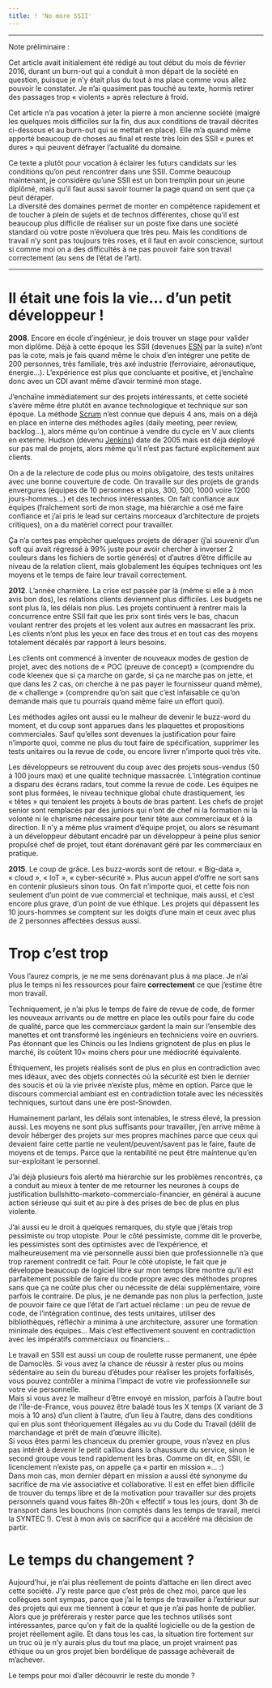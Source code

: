 ```yaml
---
title: ! 'No more SSII'
---
```


---
Note préliminaire :

Cet article avait initialement été rédigé au tout début du mois de février 2016, durant un burn-out qui a conduit à mon départ de la société en question, puisque je n’y était plus du tout à ma place comme vous allez pouvoir le constater.
Je n’ai quasiment pas touché au texte, hormis retirer des passages trop « violents » après relecture à froid.

Cet article n’a pas vocation à jeter la pierre à mon ancienne société (malgré les quelques mois difficiles sur la fin, dus aux conditions de travail décrites ci-dessous et au burn-out qui se mettait en place).
Elle m’a quand même apporté beaucoup de choses au final et reste très loin des SSII « pures et dures » qui peuvent défrayer l’actualité du domaine.

Ce texte a plutôt pour vocation à éclairer les futurs candidats sur les conditions qu’on peut rencontrer dans une SSII.
Comme beaucoup maintenant, je considère qu’une SSII est un bon tremplin pour un jeune diplômé, mais qu’il faut aussi savoir tourner la page quand on sent que ça peut déraper.  
La diversité des domaines permet de monter en compétence rapidement et de toucher à plein de sujets et de technos différentes, chose qu’il est beaucoup plus difficile de réaliser sur un poste fixe dans une société standard où votre poste n’évoluera que très peu.
Mais les conditions de travail n’y sont pas toujours très roses, et il faut en avoir conscience, surtout si comme moi on a des difficultés à ne pas pouvoir faire son travail correctement (au sens de l’état de l’art).

---

# Il était une fois la vie… d’un petit développeur !

**2008**. Encore en école d’ingénieur, je dois trouver un stage pour valider mon diplôme.
 Déjà à cette époque les SSII (devenues [ESN](https://fr.wikipedia.org/wiki/Entreprise_de_services_du_numérique) par la suite) n’ont pas la cote, mais je fais quand même le choix d’en intégrer une petite de 200 personnes, très familiale, très axé industrie (ferroviaire, aéronautique, énergie…).
L’expérience est plus que concluante et positive, et j’enchaîne donc avec un CDI avant même d’avoir terminé mon stage.

J’enchaîne immédiatement sur des projets intéressants, et cette société s’avère même être plutôt en avance technologique et technique sur son époque.
La méthode [Scrum](https://www.scrum.org/) n’est connue que depuis 4 ans, mais on a déjà en place en interne des méthodes agiles (daily meeting, peer review, backlog…), alors même qu’on continue à vendre du cycle en V aux clients en externe.
Hudson (devenu [Jenkins](https://jenkins-ci.org/)) date de 2005 mais est déjà déployé sur pas mal de projets, alors même qu’il n’est pas facturé explicitement aux clients.

On a de la relecture de code plus ou moins obligatoire, des tests unitaires avec une bonne couverture de code.
On travaille sur des projets de grands envergures (équipes de 10 personnes et plus, 300, 500, 1000 voire 1200 jours-hommes…) et des technos intéressantes.
On fait confiance aux équipes (fraîchement sorti de mon stage, ma hiérarchie a osé me faire confiance et j’ai pris le lead sur certains morceaux d’architecture de projets critiques), on a du matériel correct pour travailler.

Ça n’a certes pas empècher quelques projets de déraper (j’ai souvenir d’un soft qui avait régressé à 99% juste pour avoir chercher à inverser 2 couleurs dans les fichiers de sortie générés) et d’autres d’être difficile au niveau de la relation client, mais globalement les équipes techniques ont les moyens et le temps de faire leur travail correctement.

**2012**. L’année charnière. La crise est passée par là (même si elle a à mon avis bon dos), les relations clients deviennent plus difficiles. Les budgets ne sont plus là, les délais non plus.
Les projets continuent à rentrer mais la concurrence entre SSII fait que les prix sont tirés vers le bas, chacun voulant rentrer des projets et les volent aux autres en massacrant les prix.
Les clients n’ont plus les yeux en face des trous et en tout cas des moyens totalement décalés par rapport à leurs besoins.

Les clients ont commencé à inventer de nouveaux modes de gestion de projet, avec des notions de « POC (preuve de concept) » (comprendre du code kleenex que si ça marche on garde, si ça ne marche pas on jette, et que dans les 2 cas, on cherche à ne pas payer le fournisseur quand même), de « challenge » (comprendre qu’on sait que c’est infaisable ce qu’on demande mais que tu pourrais quand même faire un effort quoi).

Les méthodes agiles ont aussi eu le malheur de devenir le buzz-word du moment, et du coup sont apparues dans les plaquettes et propositions commerciales.
Sauf qu’elles sont devenues la justification pour faire n’importe quoi, comme ne plus du tout faire de spécification, supprimer les tests unitaires ou la revue de code, ou encore livrer n’importe quoi très vite.

Les développeurs se retrouvent du coup avec des projets sous-vendus (50 à 100 jours max) et une qualité technique massacrée.
L’intégration continue a disparu des écrans radars, tout comme la revue de code.
Les équipes ne sont plus formées, le niveau technique global chute drastiquement, les « têtes » qui tenaient les projets à bouts de bras partent.
Les chefs de projet senior sont remplacés par des juniors qui n’ont de chef ni la formation ni la volonté ni le charisme nécessaire pour tenir tête aux commerciaux et à la direction.
Il n’y a même plus vraiment d’équipe projet, ou alors se résumant à un développeur débutant encadré par un développeur à peine plus senior propulsé chef de projet, tout étant dorénavant géré par les commerciaux en pratique.

**2015**. Le coup de grâce. Les buzz-words sont de retour. « Big-data », « cloud », « IoT », « cyber-sécurité ». Plus aucun appel d’offre ne sort sans en contenir plusieurs sinon tous.
On fait n’importe quoi, et cette fois non seulement d’un point de vue commercial et technique, mais aussi, et c’est encore plus grave, d’un point de vue éthique.
Les projets qui dépassent les 10 jours-hommes se comptent sur les doigts d’une main et ceux avec plus de 2 personnes affectées dessus aussi.

# Trop c’est trop

Vous l’aurez compris, je ne me sens dorénavant plus à ma place.
Je n’ai plus le temps ni les ressources pour faire **correctement** ce que j’estime être mon travail.

Techniquement, je n’ai plus le temps de faire de revue de code, de former les nouveaux arrivants ou de mettre en place les outils pour faire du code de qualité, parce que les commerciaux gardent la main sur l’ensemble des manettes et ont transformé les ingénieurs en techniciens voire en ouvriers.
Pas étonnant que les Chinois ou les Indiens grignotent de plus en plus le marché, ils coûtent 10× moins chers pour une médiocrité équivalente.

Éthiquement, les projets réalisés sont de plus en plus en contradiction avec mes idéaux, avec des objets connectés où la sécurité est bien le dernier des soucis et où la vie privée n’existe plus, même en option.
Parce que le discours commercial ambiant est en contradiction totale avec les nécessités techniques, surtout dans une ère post-Snowden.

Humainement parlant, les délais sont intenables, le stress élevé, la pression aussi.
Les moyens ne sont plus suffisants pour travailler, j’en arrive même à devoir héberger des projets sur mes propres machines parce que ceux qui devaient faire cette partie ne veulent/peuvent/savent pas le faire, faute de moyens et de temps.
Parce que la rentabilité ne peut être maintenue qu’en sur-exploitant le personnel.

J’ai déjà plusieurs fois alerté ma hiérarchie sur les problèmes rencontrés, ça a conduit au mieux à tenter de me retourner les neurones à coups de justification bullshitto-marketo-commercialo-financier, en général à aucune action sérieuse qui suit et au pire à des prises de bec de plus en plus violente.

J’ai aussi eu le droit à quelques remarques, du style que j’étais trop pessimiste ou trop utopiste.
Pour le côté pessimiste, comme dit le proverbe, les pessimistes sont des optimistes avec de l’expérience, et malheureusement ma vie personnelle aussi bien que professionnelle n’a que trop rarement contredit ce fait.
Pour le côté utopiste, le fait que je développe beaucoup de logiciel libre sur mon temps libre montre qu’il est parfaitement possible de faire du code propre avec des méthodes propres sans que ça ne coûte plus cher ou nécessite de délai supplémentaire, voire parfois le contraire.
De plus, je ne demande pas non plus la perfection, juste de pouvoir faire ce que l’état de l’art actuel réclame : un peu de revue de code, de l’intégration continue, des tests unitaires, utiliser des bibliothèques, réfléchir a minima à une architecture, assurer une formation minimale des équipes…
Mais c’est effectivement souvent en contradiction avec les impératifs commerciaux ou financiers…

Le travail en SSII est aussi un coup de roulette russe permanent, une épée de Damoclès.
Si vous avez la chance de réussir à rester plus ou moins sédentaire au sein du bureau d’études pour réaliser les projets forfaitisés, vous pouvez contrôler a minima l’impact de votre vie professionnelle sur votre vie personnelle.    
Mais si vous avez le malheur d’être envoyé en mission, parfois à l’autre bout de l’Île-de-France, vous pouvez être baladé tous les X temps (X variant de 3 mois à 10 ans) d’un client à l’autre, d’un lieu à l’autre, dans des conditions qui en plus sont théoriquement illégales au vu du Code du Travail (délit de marchandage et prêt de main d’œuvre illicite).  
Si vous êtes parmi les chanceux du premier groupe, vous n’avez en plus pas intérêt à devenir le petit caillou dans la chaussure du service, sinon le second groupe vous tend rapidement les bras. Comme on dit, en SSII, le licenciement n’existe pas, on appelle ça « partir en mission »… :)  
Dans mon cas, mon dernier départ en mission a aussi été synonyme du sacrifice de ma vie associative et collaborative.
Il est en effet bien difficile de trouver du temps libre et de la motivation pour travailler sur des projets personnels quand vous faites 8h-20h « effectif » tous les jours, dont 3h de transport dans les bouchons (non comptés dans les temps de travail, merci la SYNTEC !). C’est à mon avis ce sacrifice qui a accéléré ma décision de partir.

# Le temps du changement ?

Aujourd’hui, je n’ai plus réellement de points d’attache en lien direct avec cette société.
J’y reste parce que c’est près de chez moi, parce que les collègues sont sympas, parce que j’ai le temps de travailler à l’extérieur sur des projets qui eux me tiennent à cœur et que je n’ai pas honte de publier.
Alors que je préférerais y rester parce que les technos utilisés sont intéressantes, parce qu’on y fait de la qualité logicielle ou de la gestion de projet réellement agile.
Et dans tous les cas, la situation tire fortement sur un truc où je n’y aurais plus du tout ma place, un projet vraiment pas éthique ou un gros projet bien bordélique de passage achèverait de m’achever.

Le temps pour moi d’aller découvrir le reste du monde ?
